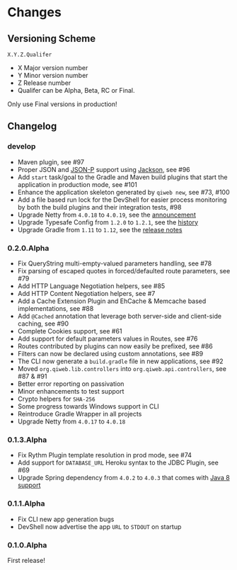 # Changes

## Versioning Scheme

    X.Y.Z.Qualifer

- X Major version number
- Y Minor version number
- Z Release number
- Qualifer can be Alpha, Beta, RC or Final.

Only use Final versions in production!


## Changelog


### develop

- Maven plugin, see #97
- Proper JSON and [JSON-P](https://en.wikipedia.org/wiki/JSONP) support using [Jackson](http://wiki.fasterxml.com/JacksonHome), see #96
- Add `start` task/goal to the Gradle and Maven build plugins that start the application in production mode, see #101
- Enhance the application skeleton generated by `qiweb new`, see #73, #100
- Add a file based run lock for the DevShell for easier process monitoring by both the build plugins and their integration tests, #98
- Upgrade Netty from `4.0.18` to `4.0.19`, see the [announcement](http://netty.io/news/2014/04/30/release-day.html)
- Upgrade Typesafe Config from `1.2.0` to `1.2.1`, see the [history](https://github.com/typesafehub/config)
- Upgrade Gradle from `1.11` to `1.12`, see the [release notes](http://www.gradle.org/docs/1.12/release-notes)


### 0.2.0.Alpha

- Fix QueryString multi-empty-valued parameters handling, see #78
- Fix parsing of escaped quotes in forced/defaulted route parameters, see #79
- Add HTTP Language Negotiation helpers, see #85
- Add HTTP Content Negotiation helpers, see #7
- Add a Cache Extension Plugin and EhCache & Memcache based implementations, see #88
- Add `@Cached` annotation that leverage both server-side and client-side caching, see #90
- Complete Cookies support, see #61
- Add support for default parameters values in Routes, see #76
- Routes contributed by plugins can now easily be prefixed, see #86
- Filters can now be declared using custom annotations, see #89
- The CLI now generate a `build.gradle` file in new applications, see #92
- Moved `org.qiweb.lib.controllers` into `org.qiweb.api.controllers`, see #87 & #91
- Better error reporting on passivation
- Minor enhancements to test support
- Crypto helpers for `SHA-256`
- Some progress towards Windows support in CLI
- Reintroduce Gradle Wrapper in all projects
- Upgrade Netty from `4.0.17` to `4.0.18`


### 0.1.3.Alpha

- Fix Rythm Plugin template resolution in prod mode, see #74
- Add support for `DATABASE_URL` Heroku syntax to the JDBC Plugin, see #69
- Upgrade Spring dependency from `4.0.2` to `4.0.3` that comes with [Java 8 support](http://spring.io/blog/2014/03/27/spring-framework-4-0-3-released-with-java-8-support-now-production-ready)


### 0.1.1.Alpha

- Fix CLI new app generation bugs
- DevShell now advertise the app `URL` to `STDOUT` on startup


### 0.1.0.Alpha

First release!


